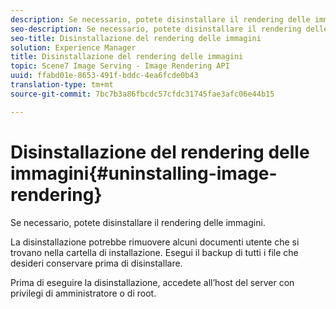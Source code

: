 ```yaml
---
description: Se necessario, potete disinstallare il rendering delle immagini.
seo-description: Se necessario, potete disinstallare il rendering delle immagini.
seo-title: Disinstallazione del rendering delle immagini
solution: Experience Manager
title: Disinstallazione del rendering delle immagini
topic: Scene7 Image Serving - Image Rendering API
uuid: ffabd01e-8653-491f-bddc-4ea6fcde0b43
translation-type: tm+mt
source-git-commit: 7bc7b3a86fbcdc57cfdc31745fae3afc06e44b15

---
```



# Disinstallazione del rendering delle immagini{#uninstalling-image-rendering}

Se necessario, potete disinstallare il rendering delle immagini.

La disinstallazione potrebbe rimuovere alcuni documenti utente che si trovano nella cartella di installazione. Esegui il backup di tutti i file che desideri conservare prima di disinstallare.

Prima di eseguire la disinstallazione, accedete all’host del server con privilegi di amministratore o di root.

